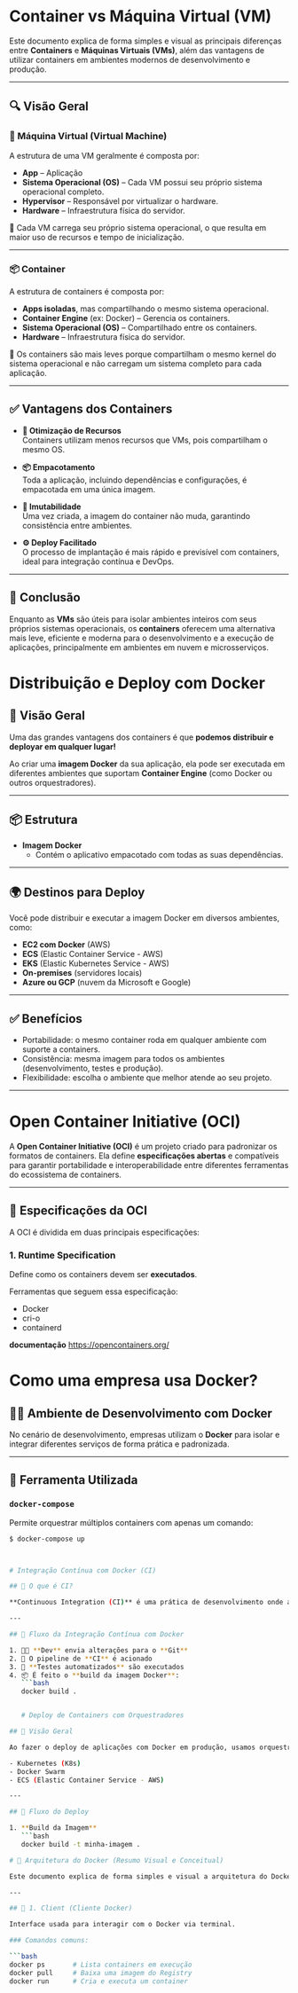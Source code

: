 
# Container vs Máquina Virtual (VM)

Este documento explica de forma simples e visual as principais diferenças entre **Containers** e **Máquinas Virtuais (VMs)**, além das vantagens de utilizar containers em ambientes modernos de desenvolvimento e produção.

---

## 🔍 Visão Geral

### 🧱 Máquina Virtual (Virtual Machine)

A estrutura de uma VM geralmente é composta por:

- **App** – Aplicação
- **Sistema Operacional (OS)** – Cada VM possui seu próprio sistema operacional completo.
- **Hypervisor** – Responsável por virtualizar o hardware.
- **Hardware** – Infraestrutura física do servidor.

📌 Cada VM carrega seu próprio sistema operacional, o que resulta em maior uso de recursos e tempo de inicialização.

---

### 📦 Container

A estrutura de containers é composta por:

- **Apps isoladas**, mas compartilhando o mesmo sistema operacional.
- **Container Engine** (ex: Docker) – Gerencia os containers.
- **Sistema Operacional (OS)** – Compartilhado entre os containers.
- **Hardware** – Infraestrutura física do servidor.

📌 Os containers são mais leves porque compartilham o mesmo kernel do sistema operacional e não carregam um sistema completo para cada aplicação.

---

## ✅ Vantagens dos Containers

- **🚀 Otimização de Recursos**  
  Containers utilizam menos recursos que VMs, pois compartilham o mesmo OS.

- **📦 Empacotamento**  
  Toda a aplicação, incluindo dependências e configurações, é empacotada em uma única imagem.

- **🔐 Imutabilidade**  
  Uma vez criada, a imagem do container não muda, garantindo consistência entre ambientes.

- **⚙️ Deploy Facilitado**  
  O processo de implantação é mais rápido e previsível com containers, ideal para integração contínua e DevOps.

---

## 🧠 Conclusão

Enquanto as **VMs** são úteis para isolar ambientes inteiros com seus próprios sistemas operacionais, os **containers** oferecem uma alternativa mais leve, eficiente e moderna para o desenvolvimento e a execução de aplicações, principalmente em ambientes em nuvem e microsserviços.



# Distribuição e Deploy com Docker

## 🚀 Visão Geral

Uma das grandes vantagens dos containers é que **podemos distribuir e deployar em qualquer lugar!**

Ao criar uma **imagem Docker** da sua aplicação, ela pode ser executada em diferentes ambientes que suportam **Container Engine** (como Docker ou outros orquestradores).

---

## 📦 Estrutura

- **Imagem Docker**
  - Contém o aplicativo empacotado com todas as suas dependências.

---

## 🌍 Destinos para Deploy

Você pode distribuir e executar a imagem Docker em diversos ambientes, como:

- **EC2 com Docker** (AWS)
- **ECS** (Elastic Container Service - AWS)
- **EKS** (Elastic Kubernetes Service - AWS)
- **On-premises** (servidores locais)
- **Azure ou GCP** (nuvem da Microsoft e Google)

---

## ✅ Benefícios

- Portabilidade: o mesmo container roda em qualquer ambiente com suporte a containers.
- Consistência: mesma imagem para todos os ambientes (desenvolvimento, testes e produção).
- Flexibilidade: escolha o ambiente que melhor atende ao seu projeto.

---


# Open Container Initiative (OCI)

A **Open Container Initiative (OCI)** é um projeto criado para padronizar os formatos de containers. Ela define **especificações abertas** e compatíveis para garantir portabilidade e interoperabilidade entre diferentes ferramentas do ecossistema de containers.

---

## 🔧 Especificações da OCI

A OCI é dividida em duas principais especificações:

### 1. Runtime Specification

Define como os containers devem ser **executados**.

Ferramentas que seguem essa especificação:
- Docker
- cri-o
- containerd

**documentação**
https://opencontainers.org/

# Como uma empresa usa Docker?

## 🧑‍💻 Ambiente de Desenvolvimento com Docker

No cenário de desenvolvimento, empresas utilizam o **Docker** para isolar e integrar diferentes serviços de forma prática e padronizada.

---

## 🔧 Ferramenta Utilizada

### `docker-compose`

Permite orquestrar múltiplos containers com apenas um comando:

```bash
$ docker-compose up



# Integração Contínua com Docker (CI)

## 🔁 O que é CI?

**Continuous Integration (CI)** é uma prática de desenvolvimento onde alterações no código são integradas com frequência e validadas automaticamente.

---

## 🔗 Fluxo da Integração Contínua com Docker

1. 🧑‍💻 **Dev** envia alterações para o **Git**
2. 🔁 O pipeline de **CI** é acionado
3. 🧪 **Testes automatizados** são executados
4. 📦 É feito o **build da imagem Docker**:
   ```bash
   docker build .


   # Deploy de Containers com Orquestradores

## 🔁 Visão Geral

Ao fazer o deploy de aplicações com Docker em produção, usamos orquestradores como:

- Kubernetes (K8s)
- Docker Swarm
- ECS (Elastic Container Service - AWS)

---

## 🚀 Fluxo do Deploy

1. **Build da Imagem**
   ```bash
   docker build -t minha-imagem .

# 🧱 Arquitetura do Docker (Resumo Visual e Conceitual)

Este documento explica de forma simples e visual a arquitetura do Docker, detalhando seus principais componentes e como eles interagem.

---

## 🔹 1. Client (Cliente Docker)

Interface usada para interagir com o Docker via terminal.

### Comandos comuns:

```bash
docker ps       # Lista containers em execução
docker pull     # Baixa uma imagem do Registry
docker run      # Cria e executa um container

